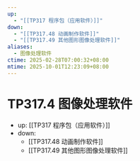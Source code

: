 ```yaml
---
up:
  - "[[TP317 程序包（应用软件）]]"
down:
  - "[[TP317.48 动画制作软件]]"
  - "[[TP317.49 其他图形图像处理软件]]"
aliases:
  - 图像处理软件
ctime: 2025-02-28T07:00:32+08:00
mtime: 2025-10-01T12:23:09+08:00
---
```


# TP317.4 图像处理软件

- up: [[TP317 程序包（应用软件）]]
- down:	
	- [[TP317.48 动画制作软件]]
	- [[TP317.49 其他图形图像处理软件]]
	
